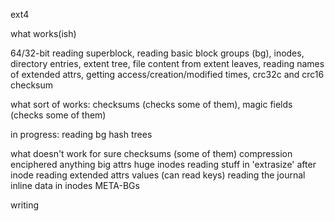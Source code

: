 ext4


what works(ish)

64/32-bit
reading superblock, reading basic block groups (bg), inodes, directory entries, extent tree, file content from extent leaves, reading names of extended attrs, getting access/creation/modified times, crc32c and crc16 checksum

what sort of works:
checksums (checks some of them), magic fields (checks some of them)

in progress:
reading bg hash trees


what doesn't work for sure
checksums (some of them)
compression
enciphered anything
big attrs
huge inodes
reading stuff in 'extrasize' after inode
reading extended attrs values (can read keys)
reading the journal
inline data in inodes
META-BGs

writing

